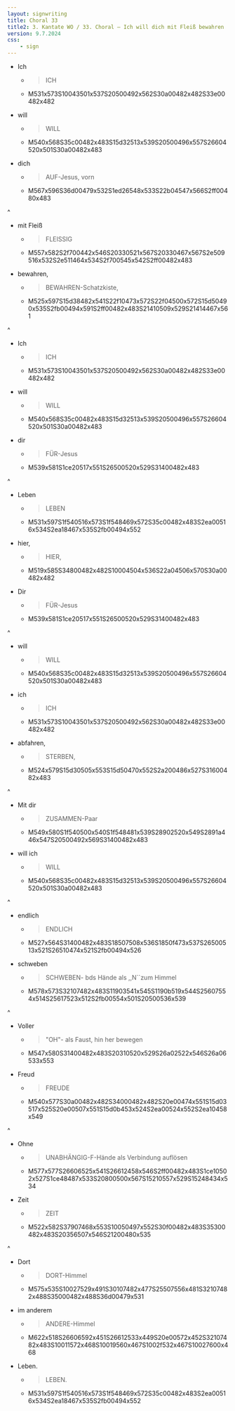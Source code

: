 ```yaml
---
layout: signwriting
title: Choral 33
title2: 3. Kantate WO / 33. Choral – Ich will dich mit Fleiß bewahren
version: 9.7.2024
css:
    - sign
---
```


<!--
https://www.signbank.org/signpuddle2.0/searchword.php
https://www.sutton-signwriting.io/signmaker
-->



- Ich
  + > ICH
  + M531x573S10043501x537S20500492x562S30a00482x482S33e00482x482

- will
  + > WILL
  + M540x568S35c00482x483S15d32513x539S20500496x557S26604520x501S30a00482x483

- dich
  + > AUF-Jesus, vorn
  + M567x596S36d00479x532S1ed26548x533S22b04547x566S2ff00480x483

^

- mit Fleiß
  + > FLEISSIG
  + M557x582S2f700442x546S20330521x567S20330467x567S2e509516x532S2e511464x534S2f700545x542S2ff00482x483

- bewahren,
  + > BEWAHREN-Schatzkiste,
  + M525x597S15d38482x541S22f10473x572S22f04500x572S15d50490x535S2fb00494x591S2ff00482x483S21410509x529S21414467x561

^

- Ich
  + > ICH
  + M531x573S10043501x537S20500492x562S30a00482x482S33e00482x482

- will
  + > WILL
  + M540x568S35c00482x483S15d32513x539S20500496x557S26604520x501S30a00482x483

- dir
  + > FÜR-Jesus
  + M539x581S1ce20517x551S26500520x529S31400482x483

^

- Leben
  + > LEBEN
  + M531x597S1f540516x573S1f548469x572S35c00482x483S2ea00516x534S2ea18467x535S2fb00494x552

- hier,
  + > HIER,
  + M519x585S34800482x482S10004504x536S22a04506x570S30a00482x482

- Dir
  + > FÜR-Jesus
  + M539x581S1ce20517x551S26500520x529S31400482x483

^

- will
  + > WILL
  + M540x568S35c00482x483S15d32513x539S20500496x557S26604520x501S30a00482x483

- ich
  + > ICH
  + M531x573S10043501x537S20500492x562S30a00482x482S33e00482x482

- abfahren,
  + > STERBEN,
  + M524x579S15d30505x553S15d50470x552S2a200486x527S31600482x483

^

- Mit dir
  + > ZUSAMMEN-Paar
  + M549x580S1f540500x540S1f548481x539S28902520x549S2891a446x547S20500492x569S31400482x483

- will ich
  + > WILL
  + M540x568S35c00482x483S15d32513x539S20500496x557S26604520x501S30a00482x483

^

- endlich
  + > ENDLICH
  + M527x564S31400482x483S18507508x536S1850f473x537S26500513x521S26510474x521S2fb00494x526

- schweben
  + > SCHWEBEN- bds Hände als ,,N``zum Himmel
  + M578x573S32107482x483S11903541x545S1190b519x544S25607554x514S25617523x512S2fb00554x501S20500536x539

^

- Voller
  + > "OH"- als Faust, hin her bewegen
  + M547x580S31400482x483S20310520x529S26a02522x546S26a06533x553

- Freud
  + > FREUDE
  + M540x577S30a00482x482S34000482x482S20e00474x551S15d03517x525S20e00507x551S15d0b453x524S2ea00524x552S2ea10458x549

^

- Ohne
  + > UNABHÄNGIG-F-Hände als Verbindung auflösen
  + M577x577S26606525x541S26612458x546S2ff00482x483S1ce10502x527S1ce48487x533S20800500x567S15210557x529S15248434x534

- Zeit
  + > ZEIT
  + M522x582S37907468x553S10050497x552S30f00482x483S35300482x483S20356507x546S21200480x535

^ 

- Dort
  + > DORT-Himmel
  + M575x535S10027529x491S30107482x477S25507556x481S32107482x488S35000482x488S36d00479x531

- im anderem
  + > ANDERE-Himmel
  + M622x518S26606592x451S26612533x449S20e00572x452S32107482x483S10011572x468S10019560x467S1002f532x467S10027600x468

- Leben.
  + > LEBEN.
  + M531x597S1f540516x573S1f548469x572S35c00482x483S2ea00516x534S2ea18467x535S2fb00494x552